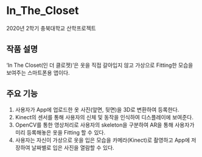 In_The_Closet
=============
2020년 2학기 충북대학교 산학프로젝트

작품 설명
-------------
‘In The Closet(인 더 클로젯)’은 옷을 직접 갈아입지 않고 가상으로 Fitting한 모습을 보여주는 스마트폰용 앱이다. 

주요 기능
-------------
1. 사용자가 App에 업로드한 옷 사진(앞면, 뒷면)을 3D로 변환하여 등록한다.
2. Kinect의 센서를 통해 사용자의 신체 및 동작을 인식하여 디스플레이에 보여준다.
3. OpenCV를 통한 영상처리로 사용자의 skeleton을 구분하여 AR을 통해 사용자가 미리 등록해놓은 옷을 Fitting 할 수 있다.
4. 사용자는 자신이 가상으로 옷을 입은 모습을 카메라(Kinect)로 촬영하고 App에 저장하여 날짜별로 입은 사진을 열람할 수 있다.

